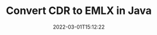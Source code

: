 ---
############################# Static ############################
layout: "auto-gen-conversion"
date: 2022-03-01T15:12:22
draft: false
otherformats: bmp dcm emf emz gif ico jp2 jpeg jpg png pps ppsx ppt pptx psb psd svg svgz tga tif tiff webp wmf wmz
breadcrumb: CDR to EMLX in Java

############################# Head ############################
head_title: "CDR to EMLX Converter in Java"
head_description: "Convert CDR to EMLX in Java using a few lines of code. Use the GroupDocs Document Conversion API to convert over 160 file formats."

############################# Header ############################
title: "Convert CDR to EMLX in Java"
description: "CDR to EMLX conversion with a few lines of Java code"
bg_image: "https://cms.admin.containerize.com/templates/aspose/App_Themes/V3/images/bg/header1.png"
bg_overlay: false
button:
    enable: true

############################# SubMenu ############################
submenu:
    enable: true

    left:
        img_alt: "GroupDocs.Conversion for Java"
        image: "https://cms.admin.containerize.com/templates/groupdocs/images/product-logos/90x90-noborder/groupdocs-conversion-java.png"
        product: "GroupDocs.Conversion"
        platform: "Java"



############################# About ############################
about:
    enable: true
    title: "About GroupDocs.Conversion for Java API"
    content: |
        [GroupDocs.Conversion for Java](https://products.groupdocs.com/conversion/java/) can be used to convert Microsoft Word, Excel, PowerPoint, PDF, Visio and other formats. GroupDocs.Conversion is a standalone API that is suitable for back-end and internal systems where high performance is required. It does not depend on any software such as Microsoft or Open Office.
    

overview:
    enable: true
    content: |
        Convert your CDR files to EMLX in Java easily. You can use just a couple of Java code lines in any platform of your choice like - Windows, Linux, macOS.
        You can try CDR to EMLX conversion for free and evaluate conversion results quality.  Along with simple file conversion scenarios you can try more advanced options for loading source CDR file and for saving output EMLX result. 
        
        For example, for the source CDR file you may use the following load options:

        * auto-detect file format;
        * specify password for protected files (if file format supports it);
        * replace missing fonts to preserve document appearance.
        
        There are also advanced convert options for the EMLX file:

        * convert specific document page or page range;
        * add a watermark to the converted EMLX file and many more.

        Once conversion is completed you can save your EMLX file to the local file path or any third-party storage like FTP, Amazon S3, Google Drive, Dropbox etc. Please note - to convert CDR to EMLX there is no need for any additional software installed - like MS Office, Open Office, Adobe Acrobat Reader etc.


############################# Steps ############################
steps:
    enable: true
    title_left: "Steps to convert CDR to EMLX in Java"
    content_left: |
        [GroupDocs.Conversion for Java](https://products.groupdocs.com/conversion/java/) makes it easy for developers to convert a CDR file to EMLX with a few lines of code.
        
        * Create an instance of the Converter class and provide the file CDR with the full path
        * Create and set ConvertOptions for EMLX type.
        * Call the Converter.Convert method and pass the full path and format (EMLX) as a parameter

    title_right: "System Requirements"
    content_right: |
        Basic conversion with GroupDocs.Conversion for Java can be done in just a few simple steps. Our APIs are supported on all major platforms and operating systems. Before executing the code below, make sure you have the following prerequisites installed on your system.

        * Operating systems: Microsoft Windows, Linux, MacOS
        * Development environments: NetBeans, Intellij IDEA, Eclipse, etc.
        * Java runtime: J2SE 6.0 and above
        * Get the latest GroupDocs.Conversion for Java from [Maven](https://repository.groupdocs.com/webapp/#/artifacts/browse/tree/General/repo/com/groupdocs/groupdocs-conversion)
         
    code: |
        ```java    
        // Load source file CDR for conversion
        Converter converter = new Converter("input.cdr");
        // Prepare conversion options for target format EMLX
        ConvertOptions convertOptions = new FileType().fromExtension("emlx").getConvertOptions();
        // Convert to EMLX format
        converter.convert("output.emlx", convertOptions);
        ```

demos:
    enable: true
    title: "CDR to EMLX Live Demo"
    content: |
       Convert CDR to EMLX now by visiting the [GroupDocs.Conversion App](https://products.groupdocs.app/conversion/family) website. Online demo has the following advantages
          

more_formats:
    enable: true
    title: "Other supported CDR conversions in Java"
    content: "You can also convert CDR to many other file formats. Please see the list below."
       
       
back_to_top:
    enable: true
---